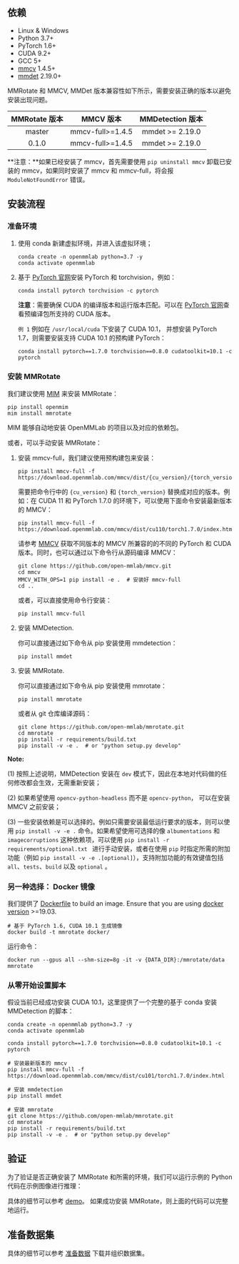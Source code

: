 ## 依赖

- Linux & Windows
- Python 3.7+
- PyTorch 1.6+
- CUDA 9.2+
- GCC 5+
- [mmcv](https://mmcv.readthedocs.io/en/latest/#installation) 1.4.5+
- [mmdet](https://mmdetection.readthedocs.io/en/latest/#installation) 2.19.0+


MMRotate 和 MMCV, MMDet 版本兼容性如下所示，需要安装正确的版本以避免安装出现问题。

| MMRotate 版本   |    MMCV 版本   |      MMDetection 版本     |
|:-------------------:|:-----------------:|:---------------------------------:|
| master              | mmcv-full>=1.4.5 |      mmdet >= 2.19.0               |
| 0.1.0               | mmcv-full>=1.4.5 |      mmdet >= 2.19.0               |

**注意：**如果已经安装了 mmcv，首先需要使用 `pip uninstall mmcv` 卸载已安装的 mmcv，如果同时安装了 mmcv 和 mmcv-full，将会报 `ModuleNotFoundError` 错误。

## 安装流程

### 准备环境

1. 使用 conda 新建虚拟环境，并进入该虚拟环境；

    ```shell
    conda create -n openmmlab python=3.7 -y
    conda activate openmmlab
    ```

2. 基于 [PyTorch 官网](https://pytorch.org/)安装 PyTorch 和 torchvision，例如：

    ```shell
    conda install pytorch torchvision -c pytorch
    ```

   **注意**：需要确保 CUDA 的编译版本和运行版本匹配。可以在 [PyTorch 官网](https://pytorch.org/)查看预编译包所支持的 CUDA 版本。

   `例 1` 例如在 `/usr/local/cuda` 下安装了 CUDA 10.1， 并想安装 PyTorch 1.7，则需要安装支持 CUDA 10.1 的预构建 PyTorch：

    ```shell
    conda install pytorch==1.7.0 torchvision==0.8.0 cudatoolkit=10.1 -c pytorch
    ```


### 安装 MMRotate

我们建议使用 [MIM](https://github.com/open-mmlab/mim) 来安装 MMRotate：

``` shell
pip install openmim
mim install mmrotate
```
MIM 能够自动地安装 OpenMMLab 的项目以及对应的依赖包。


或者，可以手动安装 MMRotate：

1. 安装 mmcv-full，我们建议使用预构建包来安装：

    ```shell
    pip install mmcv-full -f https://download.openmmlab.com/mmcv/dist/{cu_version}/{torch_version}/index.html
    ```

    需要把命令行中的 `{cu_version}` 和 `{torch_version}` 替换成对应的版本。例如：在 CUDA 11 和 PyTorch 1.7.0 的环境下，可以使用下面命令安装最新版本的 MMCV：

    ```shell
    pip install mmcv-full -f https://download.openmmlab.com/mmcv/dist/cu110/torch1.7.0/index.html
    ```

    请参考 [MMCV](https://mmcv.readthedocs.io/en/latest/#installation) 获取不同版本的 MMCV 所兼容的的不同的 PyTorch 和 CUDA 版本。同时，也可以通过以下命令行从源码编译 MMCV：

    ```shell
    git clone https://github.com/open-mmlab/mmcv.git
    cd mmcv
    MMCV_WITH_OPS=1 pip install -e .  # 安装好 mmcv-full
    cd ..
    ```

    或者，可以直接使用命令行安装：

    ```shell
    pip install mmcv-full
    ```

2. 安装 MMDetection.

    你可以直接通过如下命令从 pip 安装使用 mmdetection：

    ```shell
    pip install mmdet
    ```

3. 安装 MMRotate.

    你可以直接通过如下命令从 pip 安装使用 mmrotate：

    ```shell
    pip install mmrotate
    ```

    或者从 git 仓库编译源码：

    ```shell
    git clone https://github.com/open-mmlab/mmrotate.git
    cd mmrotate
    pip install -r requirements/build.txt
    pip install -v -e .  # or "python setup.py develop"

**Note:**

(1) 按照上述说明，MMDetection 安装在 `dev` 模式下，因此在本地对代码做的任何修改都会生效，无需重新安装；

(2) 如果希望使用 `opencv-python-headless` 而不是 `opencv-python`， 可以在安装 MMCV 之前安装；

(3) 一些安装依赖是可以选择的。例如只需要安装最低运行要求的版本，则可以使用 `pip install -v -e .` 命令。如果希望使用可选择的像 `albumentations` 和 `imagecorruptions` 这种依赖项，可以使用 `pip install -r requirements/optional.txt ` 进行手动安装，或者在使用 `pip` 时指定所需的附加功能（例如 `pip install -v -e .[optional]`），支持附加功能的有效键值包括  `all`、`tests`、`build` 以及 `optional` 。


### 另一种选择： Docker 镜像

我们提供了 [Dockerfile](https://github.com/open-mmlab/mmrotate/tree/main/docker/Dockerfile) to build an image. Ensure that you are using [docker version](https://docs.docker.com/engine/install/) >=19.03.

```shell
# 基于 PyTorch 1.6, CUDA 10.1 生成镜像
docker build -t mmrotate docker/
```

运行命令：

```shell
docker run --gpus all --shm-size=8g -it -v {DATA_DIR}:/mmrotate/data mmrotate
```

### 从零开始设置脚本

假设当前已经成功安装 CUDA 10.1，这里提供了一个完整的基于 conda 安装 MMDetection 的脚本：

```shell
conda create -n openmmlab python=3.7 -y
conda activate openmmlab

conda install pytorch==1.7.0 torchvision==0.8.0 cudatoolkit=10.1 -c pytorch

# 安装最新版本的 mmcv
pip install mmcv-full -f https://download.openmmlab.com/mmcv/dist/cu101/torch1.7.0/index.html

# 安装 mmdetection
pip install mmdet

# 安装 mmrotate
git clone https://github.com/open-mmlab/mmrotate.git
cd mmrotate
pip install -r requirements/build.txt
pip install -v -e .  # or "python setup.py develop"
```


## 验证

为了验证是否正确安装了 MMRotate 和所需的环境，我们可以运行示例的 Python 代码在示例图像进行推理：

具体的细节可以参考 [demo](https://github.com/open-mmlab/mmrotate/tree/main/demo)。
如果成功安装 MMRotate，则上面的代码可以完整地运行。

## 准备数据集
具体的细节可以参考 [准备数据](https://github.com/open-mmlab/mmrotate/tree/main/tools/data) 下载并组织数据集。
